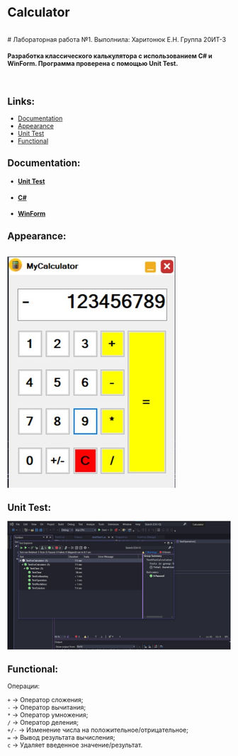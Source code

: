 # Calculator
 <br>
# Лабораторная работа №1. Выполнила: Харитонюк Е.Н. Группа 20ИТ-3

<h4>Разработка классического калькулятора с использованием C# и WinForm. Программа проверена с помощью Unit Test.</h4>
<br>

## Links:

* [Documentation](#documentation)
* [Appearance](#appearance)
* [Unit Test](#unit-test-1)
* [Functional](#functional)

## Documentation:

* #### [Unit Test](https://learn.microsoft.com/en-us/visualstudio/test/unit-test-basics?view=vs-2022)
* #### [C#](https://learn.microsoft.com/en-us/dotnet/csharp/)
* #### [WinForm](https://learn.microsoft.com/en-us/dotnet/desktop/winforms/?view=netdesktop-6.0)


## Appearance:

<br>
<img src="https://github.com/ZazeNya/Calculator/blob/master/CalculatorScreen.jpg" alt="https://github.com/ZazeNya/Calculator/blob/master/CalculatorScreen.jpg">
<br>

## Unit Test:

<img src="https://github.com/ZazeNya/Calculator/blob/master/UnitTest.jpg" alt="https://github.com/ZazeNya/Calculator/blob/master/UnitTest.jpg">
<br>

## Functional:

Oперации: 

`+` -> Оператор сложения; <br>
`-` -> Оператор вычитания; <br>
`*` -> Оператор умножения; <br>
`/` -> Оператор деления; <br>
`+/-` -> Изменение числа на положительное/отрицательное; <br>
`=` -> Вывод результата вычисления; <br>
`с` -> Удаляет введенное значение/результат.


